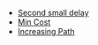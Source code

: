 - [Second small delay](https://leetcode-cn.com/problems/second-minimum-time-to-reach-destination/)
- [Min Cost](https://leetcode-cn.com/problems/min-cost-to-connect-all-points/)
- [Increasing Path](https://leetcode-cn.com/problems/longest-increasing-path-in-a-matrix/)